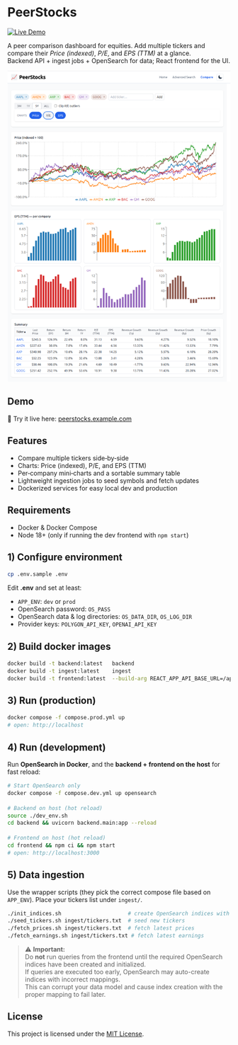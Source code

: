 
# PeerStocks

[![Live Demo](https://img.shields.io/badge/demo-online-green.svg)](https://peerstocks.example.com)

A peer comparison dashboard for equities. Add multiple tickers and compare their *Price (indexed)*, *P/E*, and *EPS (TTM)* at a glance.  
Backend API + ingest jobs + OpenSearch for data; React frontend for the UI.

![PeerStocks screenshot](./peerstocks.png)

## Demo

🚀 Try it live here: [peerstocks.example.com](https://peerstocks.example.com)


## Features
- Compare multiple tickers side‑by‑side
- Charts: Price (indexed), P/E, and EPS (TTM)
- Per‑company mini‑charts and a sortable summary table
- Lightweight ingestion jobs to seed symbols and fetch updates
- Dockerized services for easy local dev and production

## Requirements
- Docker & Docker Compose
- Node 18+ (only if running the dev frontend with `npm start`)

## 1) Configure environment

```bash
cp .env.sample .env
```

Edit **.env** and set at least:

- `APP_ENV`: `dev` or `prod`
- OpenSearch password: `OS_PASS`
- OpenSearch data & log directories: `OS_DATA_DIR`, `OS_LOG_DIR`
- Provider keys: `POLYGON_API_KEY`, `OPENAI_API_KEY`

## 2) Build docker images

```bash
docker build -t backend:latest   backend
docker build -t ingest:latest    ingest
docker build -t frontend:latest  --build-arg REACT_APP_API_BASE_URL=/api frontend
```

## 3) Run (production)

```bash
docker compose -f compose.prod.yml up
# open: http://localhost
```

## 4) Run (development)

Run **OpenSearch in Docker**, and the **backend + frontend on the host** for fast reload:

```bash
# Start OpenSearch only
docker compose -f compose.dev.yml up opensearch

# Backend on host (hot reload)
source ./dev_env.sh
cd backend && uvicorn backend.main:app --reload

# Frontend on host (hot reload)
cd frontend && npm ci && npm start
# open: http://localhost:3000
```

## 5) Data ingestion

Use the wrapper scripts (they pick the correct compose file based on `APP_ENV`). Place your tickers list under `ingest/`.

```bash
./init_indices.sh                     # create OpenSearch indices with mappings
./seed_tickers.sh ingest/tickers.txt  # seed new tickers
./fetch_prices.sh ingest/tickers.txt  # fetch latest prices
./fetch_earnings.sh ingest/tickers.txt # fetch latest earnings
```
> ⚠️ **Important:**  
> Do **not** run queries from the frontend until the required OpenSearch indices have been created and initialized.  
> If queries are executed too early, OpenSearch may auto-create indices with incorrect mappings.  
> This can corrupt your data model and cause index creation with the proper mapping to fail later.


## License

This project is licensed under the [MIT License](LICENSE).
